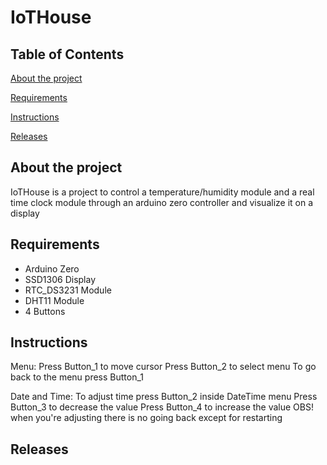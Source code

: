 # IoTHouse

## Table of Contents
[About the project](#about-the-project)

[Requirements](#requirements)

[Instructions](#instructions)

[Releases](#releases)

## About the project
IoTHouse is a project to control a temperature/humidity module 
and a real time clock module through an arduino zero controller and visualize it on a display

## Requirements
<ul>
  <li>Arduino Zero</li>
  <li>SSD1306 Display</li>
  <li>RTC_DS3231 Module</li>
  <li>DHT11 Module</li>
  <li>4 Buttons</li>
 </ul>

## Instructions
Menu:
Press Button_1 to move cursor
Press Button_2 to select menu
To go back to the menu press Button_1

Date and Time:
To adjust time press Button_2 inside DateTime menu
Press Button_3 to decrease the value
Press Button_4 to increase the value
OBS! when you're adjusting there is no going back except for restarting

## Releases
